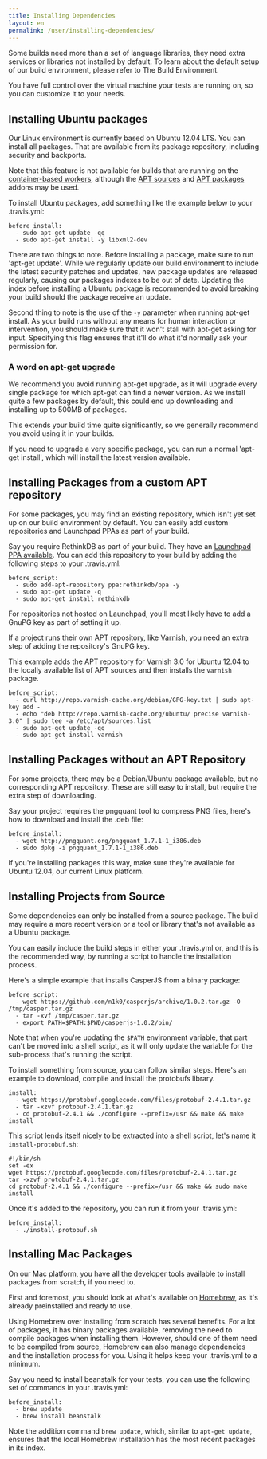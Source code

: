 ```yaml
---
title: Installing Dependencies
layout: en
permalink: /user/installing-dependencies/
---
```

Some builds need more than a set of language libraries, they need extra services or libraries not installed by default. To learn about the default setup of our build environment, please refer to The Build Environment.

You have full control over the virtual machine your tests are running on, so you can customize it to your needs.

<div id="toc"></div>

## Installing Ubuntu packages

Our Linux environment is currently based on Ubuntu 12.04 LTS. You can install all packages. That are available from its package repository, including security and backports.

<div class="note-box">
Note that this feature is not available for builds that are running on the <a href="/user/workers/container-based-infrastructure">container-based workers</a>, although the
<a href="/user/apt-sources/">APT sources</a> and <a href="/user/apt-packages/">APT packages</a> addons may be used.
</div>

To install Ubuntu packages, add something like the example below to your .travis.yml:

    before_install:
      - sudo apt-get update -qq
      - sudo apt-get install -y libxml2-dev

There are two things to note. Before installing a package, make sure to run 'apt-get update'. While we regularly update our build environment to include the latest security patches and updates, new package updates are released regularly, causing our packages indexes to be out of date. Updating the index before installing a Ubuntu package is recommended to avoid breaking your build should the package receive an update.

Second thing to note is the use of the `-y` parameter when running apt-get install. As your build runs without any means for human interaction or intervention, you should make sure that it won't stall with apt-get asking for input. Specifying this flag ensures that it'll do what it'd normally ask your permission for.

### A word on apt-get upgrade

We recommend you avoid running apt-get upgrade, as it will upgrade every single package for which apt-get can find a newer version. As we install quite a few packages by default, this could end up downloading and installing up to 500MB of packages.

This extends your build time quite significantly, so we generally recommend you avoid using it in your builds.

If you need to upgrade a very specific package, you can run a normal 'apt-get install', which will install the latest version available.

## Installing Packages from a custom APT repository

For some packages, you may find an existing repository, which isn't yet set up on our build environment by default. You can easily add custom repositories and Launchpad PPAs as part of your build.

Say you require RethinkDB as part of your build. They have an [Launchpad PPA available](http://www.rethinkdb.com/docs/install/ubuntu). You can add this repository to your build by adding the following steps to your .travis.yml:

    before_script:
      - sudo add-apt-repository ppa:rethinkdb/ppa -y
      - sudo apt-get update -q
      - sudo apt-get install rethinkdb

For repositories not hosted on Launchpad, you'll most likely have to add a GnuPG key as part of setting it up.

If a project runs their own APT repository, like [Varnish](http://varnish-cache.org), you need an extra step of adding the repository's GnuPG key.

This example adds the APT repository for Varnish 3.0 for Ubuntu 12.04 to the locally available list of APT sources and then installs the `varnish` package.

    before_script:
      - curl http://repo.varnish-cache.org/debian/GPG-key.txt | sudo apt-key add -
      - echo "deb http://repo.varnish-cache.org/ubuntu/ precise varnish-3.0" | sudo tee -a /etc/apt/sources.list
      - sudo apt-get update -qq
      - sudo apt-get install varnish

## Installing Packages without an APT Repository

For some projects, there may be a Debian/Ubuntu package available, but no corresponding APT repository. These are still easy to install, but require the extra step of downloading.

Say your project requires the pngquant tool to compress PNG files, here's how to download and install the .deb file:

    before_install:
      - wget http://pngquant.org/pngquant_1.7.1-1_i386.deb
      - sudo dpkg -i pngquant_1.7.1-1_i386.deb

If you're installing packages this way, make sure they're available for Ubuntu 12.04, our current Linux platform.

## Installing Projects from Source

Some dependencies can only be installed from a source package. The build may require a more recent version or a tool or library that's not available as a Ubuntu package.

You can easily include the build steps in either your .travis.yml or, and this is the recommended way, by running a script to handle the installation process.

Here's a simple example that installs CasperJS from a binary package:

    before_script:
      - wget https://github.com/n1k0/casperjs/archive/1.0.2.tar.gz -O /tmp/casper.tar.gz
      - tar -xvf /tmp/casper.tar.gz
      - export PATH=$PATH:$PWD/casperjs-1.0.2/bin/

Note that when you're updating the `$PATH` environment variable, that part can't be moved into a shell script, as it will only update the variable for the sub-process that's running the script.

To install something from source, you can follow similar steps. Here's an example to download, compile and install the protobufs library.

    install:
      - wget https://protobuf.googlecode.com/files/protobuf-2.4.1.tar.gz
      - tar -xzvf protobuf-2.4.1.tar.gz
      - cd protobuf-2.4.1 && ./configure --prefix=/usr && make && make install

This script lends itself nicely to be extracted into a shell script, let's name it `install-protobuf.sh`:

    #!/bin/sh
    set -ex
    wget https://protobuf.googlecode.com/files/protobuf-2.4.1.tar.gz
    tar -xzvf protobuf-2.4.1.tar.gz
    cd protobuf-2.4.1 && ./configure --prefix=/usr && make && sudo make install

Once it's added to the repository, you can run it from your .travis.yml:

    before_install:
      - ./install-protobuf.sh

## Installing Mac Packages

On our Mac platform, you have all the developer tools available to install packages from scratch, if you need to.

First and foremost, you should look at what's available on [Homebrew](http://brew.sh), as it's already preinstalled and ready to use.

Using Homebrew over installing from scratch has several benefits. For a lot of packages, it has binary packages available, removing the need to compile packages when installing them. However, should one of them need to be compiled from source, Homebrew can also manage dependencies and the installation process for you. Using it helps keep your .travis.yml to a minimum.

Say you need to install beanstalk for your tests, you can use the following set of commands in your .travis.yml:

    before_install:
      - brew update
      - brew install beanstalk

Note the addition command `brew update`, which, similar to `apt-get update`, ensures that the local Homebrew installation has the most recent packages in its index.
